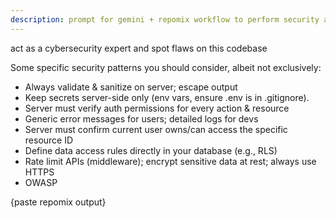 ```yaml
---
description: prompt for gemini + repomix workflow to perform security audit
---
```


act as a cybersecurity expert and spot flaws on this codebase

Some specific security patterns you should consider, albeit not exclusively:

- Always validate & sanitize on server; escape output
- Keep secrets server-side only (env vars, ensure .env is in .gitignore).
- Server must verify auth permissions for every action & resource
- Generic error messages for users; detailed logs for devs
- Server must confirm current user owns/can access the specific resource ID
- Define data access rules directly in your database (e.g., RLS)
- Rate limit APIs (middleware); encrypt sensitive data at rest; always use HTTPS
- OWASP

<codebase>
{paste repomix output}
</codebase>

